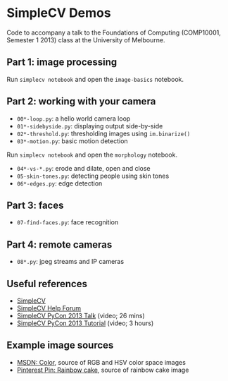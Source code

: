 # SimpleCV Demos

Code to accompany a talk to the Foundations of Computing (COMP10001, Semester 1 2013) class at the University of Melbourne.

## Part 1: image processing

Run `simplecv notebook` and open the `image-basics` notebook.

## Part 2: working with your camera

- `00*-loop.py`: a hello world camera loop
- `01*-sidebyside.py`: displaying output side-by-side
- `02*-threshold.py`: thresholding images using `im.binarize()`
- `03*-motion.py`: basic motion detection

Run `simplecv notebook` and open the `morphology` notebook.

- `04*-vs-*.py`: erode and dilate, open and close
- `05-skin-tones.py`: detecting people using skin tones
- `06*-edges.py`: edge detection

## Part 3: faces

- `07-find-faces.py`: face recognition

## Part 4: remote cameras

- `08*.py`: jpeg streams and IP cameras

## Useful references

- [SimpleCV](http://www.simplecv.org/)
- [SimpleCV Help Forum](http://help.simplecv.org/questions/)
- [SimpleCV PyCon 2013 Talk](http://simplecv.org/news/2013/03/simplecv-talk-pycon) (video; 26 mins)
- [SimpleCV PyCon 2013 Tutorial](http://www.simplecv.org/news/2013/03/simplecv-tutorial-pycon-0) (video; 3 hours)

## Example image sources

- [MSDN: Color](http://msdn.microsoft.com/en-us/library/windows/desktop/aa511283.aspx), source of RGB and HSV color space images
- [Pinterest Pin: Rainbow cake](http://pitereset-pin.blogspot.com/2013/01/rainbow-cake.html), source of rainbow cake image
